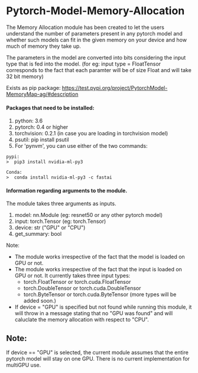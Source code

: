 # Pytorch-Model-Memory-Allocation

The Memory Allocation module has been created to let the users understand the number of parameters present in any pytorch model and whether such models can fit in the given memory on your device and how much of memory they take up.

The parameters in the model are converted into bits considering the input type that is fed into the model. (for eg: input type = FloatTensor corresponds to the fact that each paramter will be of size Float and will take 32 bit memory)

Exists as pip package: https://test.pypi.org/project/PytorchModel-MemoryMap-ag/#description

#### Packages that need to be installed:

  1. python: 3.6
  2. pytorch: 0.4 or higher
  3. torchvision: 0.2.1 (in case you are loading in torchvision model)
  4. psutil: pip install psutil
  5. For 'pynvm', you can use either of the two commands:

    pypi:
    >  pip3 install nvidia-ml-py3

    Conda:
    >  conda install nvidia-ml-py3 -c fastai

#### Information regarding arguments to the module.

The module takes three arguments as inputs.
  1. model: nn.Module (eg: resnet50 or any other pytorch model)
  2. input: torch.Tensor (eg: torch.Tensor)
  3. device: str ("GPU" or "CPU")
  4. get_summary: bool

Note:
  * The module works irrespective of the fact that the model is loaded on GPU or not.
  * The module works irrespective of the fact that the input is loaded on GPU or not. It currently takes three input types:
    - torch.FloatTensor or torch.cuda.FloatTensor
    - torch.DoubleTensor or torch.cuda.DoubleTensor
    - torch.ByteTensor or torch.cuda.ByteTensor
    (more types will be added soon.)
  * If device = "GPU" is specified but not found while running this module, it will throw in a message stating that no "GPU was found" and will caluclate the memory allocation with respect to "CPU".


## __Note__:
If device == "GPU" is selected, the current module assumes that the entire pytorch model will stay on one GPU. There is no  current implementation for multiGPU use.
